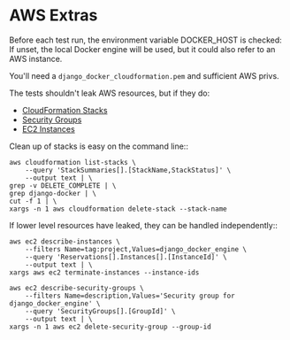 # AWS Extras

Before each test run, the environment variable DOCKER_HOST is checked:
If unset, the local Docker engine will be used, but it could also refer
to an AWS instance.

You'll need a `django_docker_cloudformation.pem` and sufficient AWS privs.

The tests shouldn't leak AWS resources, but if they do:

- [CloudFormation Stacks](https://console.aws.amazon.com/cloudformation/home?region=us-east-1#/stacks?filter=active)
- [Security Groups](https://console.aws.amazon.com/ec2/v2/home?region=us-east-1#SecurityGroups:search=django_docker_;sort=groupId)
- [EC2 Instances](https://console.aws.amazon.com/ec2/v2/home?region=us-east-1#Instances:search=django_docker_;sort=keyName)

Clean up of stacks is easy on the command line::

```
aws cloudformation list-stacks \
    --query 'StackSummaries[].[StackName,StackStatus]' \
    --output text | \
grep -v DELETE_COMPLETE | \
grep django-docker | \
cut -f 1 | \
xargs -n 1 aws cloudformation delete-stack --stack-name
```

If lower level resources have leaked, they can be handled independently::

```
aws ec2 describe-instances \
    --filters Name=tag:project,Values=django_docker_engine \
    --query 'Reservations[].Instances[].[InstanceId]' \
    --output text | \
xargs aws ec2 terminate-instances --instance-ids

aws ec2 describe-security-groups \
    --filters Name=description,Values='Security group for django_docker_engine' \
    --query 'SecurityGroups[].[GroupId]' \
    --output text | \
xargs -n 1 aws ec2 delete-security-group --group-id
```